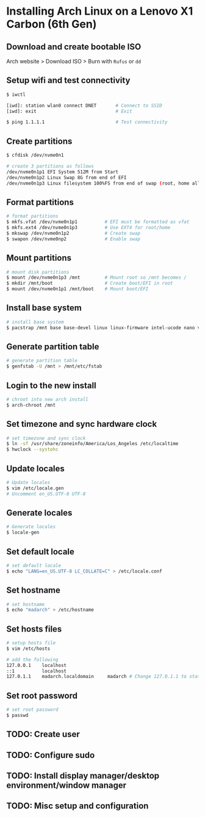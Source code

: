 # Installing Arch Linux on a Lenovo X1 Carbon (6th Gen)

## Download and create bootable ISO
Arch website > Download ISO > Burn with ``Rufus`` or `dd`

## Setup wifi and test connectivity
```bash
$ iwctl

[iwd]: station wlan0 connect DNET       # Connect to SSID
[iwd]: exit                             # Exit

$ ping 1.1.1.1                          # Test connectivity
```

## Create partitions
```bash
$ cfdisk /dev/nvme0n1

# create 3 partitions as follows
/dev/nvme0n1p1 EFI System 512M from Start
/dev/nvme0n1p2 Linux Swap 8G from end of EFI
/dev/nvme0n1p3 Linux filesystem 100%FS from end of swap (root, home all in one)
```

## Format partitions
```bash
# format partitions
$ mkfs.vfat /dev/nvme0n1p1          # EFI must be formatted as vfat
$ mkfs.ext4 /dev/nvme0n1p3          # Use EXT4 for root/home
$ mkswap /dev/nvme0n1p2             # Create swap
$ swapon /dev/nvme0np2              # Enable swap
```

## Mount partitions
```bash
# mount disk partitions
$ mount /dev/nvme0n1p3 /mnt         # Mount root so /mnt becomes /
$ mkdir /mnt/boot                   # Create boot/EFI in root
$ mount /dev/nvme0n1p1 /mnt/boot    # Mount boot/EFI

```
## Install base system
```bash
# install base system
$ pacstrap /mnt base base-devel linux linux-firmware intel-ucode nano vim sudo emacs  netctl iwd dialog tldr man-db man-pages dhcpcd dhclient grub
```

## Generate partition table
```bash
# generate partition table
$ genfstab -U /mnt > /mnt/etc/fstab
```

## Login to the new install
```bash
# chroot into new arch install
$ arch-chroot /mnt
```

## Set timezone and sync hardware clock
```bash
# set timezone and sync clock
$ ln -sf /usr/share/zoneinfo/America/Los_Angeles /etc/localtime
$ hwclock --systohc
```

## Update locales
```bash
# Update locales
$ vim /etc/locale.gen
# Uncomment en_US.UTF-8 UTF-8
```
## Generate locales
```bash
# Generate locales
$ locale-gen
```

## Set default locale
```bash
# set default locale
$ echo "LANG=en_US.UTF-8 LC_COLLATE=C" > /etc/locale.conf
```

## Set hostname
```bash
# set hostname
$ echo "madarch" > /etc/hostname
```

## Set hosts files
```bash
# setup hosts file
$ vim /etc/hosts

# add the following
127.0.0.1    localhost
::1          localhost
127.0.1.1    madarch.localdomain     madarch # Change 127.0.1.1 to static if you want
```
## Set root password
```bash
# set root password
$ passwd
```

## TODO: Create user

## TODO: Configure sudo

## TODO: Install display manager/desktop environment/window manager

## TODO: Misc setup and configuration